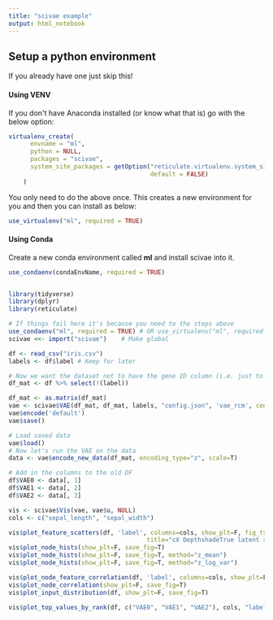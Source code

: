 ```yaml
---
title: "scivae example"
output: html_notebook
---
```


## Setup a python environment
If you already have one just skip this!

#### Using VENV
If you don't have Anaconda installed (or know what that is) go with the below option:
```r
virtualenv_create(
      envname = "ml",
      python = NULL,
      packages = "scivae",
      system_site_packages = getOption("reticulate.virtualenv.system_site_packages",
                                       default = FALSE)
    )
```
You only need to do the above once. This creates a new environment for you and then you can install as below:
```r
use_virtualenv("ml", required = TRUE)
```

#### Using Conda
Create a new conda environment called **ml** and install scivae into it.
```r
use_condaenv(condaEnvName, required = TRUE)
```

```r

library(tidyverse)
library(dplyr)
library(reticulate)

# If things fail here it's because you need to the steps above
use_condaenv("ml", required = TRUE) # OR use_virtualenv("ml", required = TRUE)  # depending on how you installed it!
scivae <<- import("scivae")    # Make global

df <- read_csv("iris.csv")
labels <- df$label # Keep for later

# Now we want the dataset not to have the gene ID column (i.e. just to be the numeric values)
df_mat <- df %>% select(!(label))

df_mat <- as.matrix(df_mat)
vae <- scivae$VAE(df_mat, df_mat, labels, "config.json", 'vae_rcm', config_as_str=T)
vae$encode('default')
vae$save()

# Load saved data
vae$load()
# Now let's run the VAE on the data
data <- vae$encode_new_data(df_mat, encoding_type="z", scale=T)

# Add in the columns to the old DF
df$VAE0 <- data[, 1]
df$VAE1 <- data[, 2]
df$VAE2 <- data[, 3]

vis <- scivae$Vis(vae, vae$u, NULL)
cols <- c("sepal_length", "sepal_width")

vis$plot_feature_scatters(df, 'label', columns=cols, show_plt=F, fig_type="png", save_fig=T, vae_data=data,
                                      title="cX DepthshadeTrue latent space")
vis$plot_node_hists(show_plt=F, save_fig=T)
vis$plot_node_hists(show_plt=F, save_fig=T, method="z_mean")
vis$plot_node_hists(show_plt=F, save_fig=T, method="z_log_var")

vis$plot_node_feature_correlation(df, 'label', columns=cols, show_plt=F, save_fig=T, vae_data=data)
vis$plot_node_correlation(show_plt=F, save_fig=T)
vis$plot_input_distribution(df, show_plt=F, save_fig=T)

vis$plot_top_values_by_rank(df, c("VAE0", "VAE1", "VAE2"), cols, "label", num_values=as.integer(10), cluster_rows=F)

```